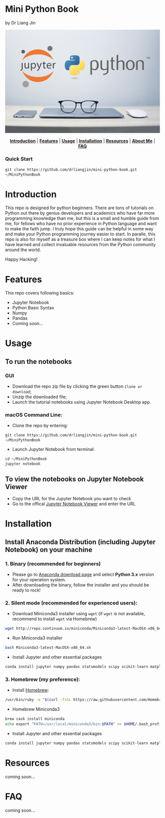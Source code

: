 # Mini Python Book
by Dr Liang Jin

<p align="center"><img src="/doc/image/jupyter_and_python.png" alt="jupyter_and_python"/></p>
<p align="center">
  <b><a href="#introduction">Introduction</a></b>
  |
  <b><a href="#features">Features</a></b>
  |
  <b><a href="#usage">Usage</a></b>
  |
  <b><a href="#installation">Installation</a></b>
  |
  <b><a href="#resources">Resources</a></b>
  |
  <b><a href="https://sites.google.com/site/drliangjin/">About Me</a></b>  
  |
  <b><a href="#features">FAQ</a></b>  
</p>

### Quick Start
```shell
git clone https://github.com/drliangjin/mini-python-book.git ~/MiniPythonBook
```

# Introduction
This repo is designed for python beginners. There are tons of tutorials on Python out there by genius developers and academics who have far more programming knowledge than me, but this is a small and humble guide from me, for fellows who have no prior experience in Python language and want to make the faith jump. I truly hope this guide can be helpful in some way and make your Python programming journey easier to start. In paralle, this repo is also for myself as a treasure box where I can keep notes for what I have learned and collect invaluable resources from the Python community around the world.

Happy Hacking!

# Features
This repo covers following basics:
- Jupyter Notebook
- Python Basic Syntax
- Numpy
- Pandas
- Coming soon...

# Usage
## To run the notebooks
### GUI
- Download the repo zip file by clicking the green button `Clone or download`;
- Unzip the downloaded file;
- Launch the tutorial notebooks using Jupyter Notebook Desktop app.
### macOS Command Line:
- Clone the repo by entering:
```shell
git clone https://github.com/drliangjin/mini-python-book.git ~/MiniPythonBook
```
- Launch Jupyter Notebook from terminal:
```shell
cd ~/MiniPythonBook
jupyter notebook
```
## To view the notebooks on Jupyter Notebook Viewer
- Copy the URL for the Jupyter Notebook you want to check
- Go to the offical [Jupyter Notebook Viewer](https://nbviewer.jupyter.org/) and enter the URL

# Installation
## Install Anaconda Distribution (including Jupyter Notebook) on your machine
### 1. Binary (recommended for beginners)
- Please go to [Anaconda download page](https://www.anaconda.com/download/) and select **Python 3.x** version for your operation system.
- After downloading the binary, follow the installer and you should be ready to rock!
### 2. Silent mode (recommended for experienced users):
- Download Miniconda3 installer using `wget` (if `wget` is not available, recommend to install `wget` via Homebrew)
```bash
wget http://repo.continuum.io/miniconda/Miniconda3-latest-MacOSX-x86_64.sh
```
- Run Miniconda3 installer
```bash
bash Miniconda3-latest-MacOSX-x86_64.sh
```
- Install Jupyter and other essential packages
```bash
conda install jupyter numpy pandas statsmodels scipy scikit-learn matplotlib seaborn
```
### 3. Homebrew (my preference):
- Install [Homebrew](https://brew.sh/):
```bash
/usr/bin/ruby -e "$(curl -fsSL https://raw.githubusercontent.com/Homebrew/install/master/install)"
```
- Homebrew Miniconda3
```bash
brew cask install miniconda
echo export "PATH=/usr/local/miniconda3/bin:$PATH" >> $HOME/.bash_profile
```
- Install Jupyter and other essential packages
```bash
conda install jupyter numpy pandas statsmodels scipy scikit-learn matplotlib seaborn
```
# Resources
coming soon...
# FAQ
coming soon...
